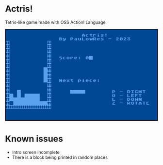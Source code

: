 # Actris!

Tetris-like game made with OSS Action! Language

![Actris!](actris.png)

# Known issues

- Intro screen incomplete
- There is a block being printed in random places

